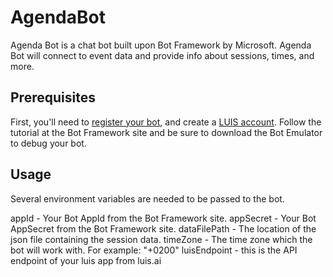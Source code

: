 # AgendaBot
Agenda Bot is a chat bot built upon Bot Framework by Microsoft. Agenda Bot will connect to event data and provide info about sessions, times, and more.


## Prerequisites
First, you'll need to [register your bot](dev.botframework.com), and  create a [LUIS account](luis.ai).
Follow the tutorial at the Bot Framework site and be sure to download the Bot Emulator to debug your bot.

## Usage
Several environment variables are needed to be passed to the bot.

appId - Your Bot AppId from the Bot Framework site.
appSecret - Your Bot AppSecret from the Bot Framework site.
dataFilePath - The location of the json file containing the session data.
timeZone - The time zone which the bot will work with. For example: "+0200"
luisEndpoint - this is the API endpoint of  your luis app from luis.ai
